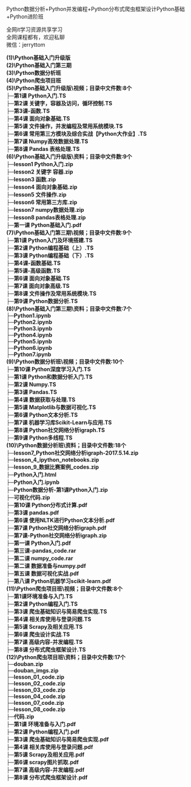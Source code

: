 Python数据分析+Python并发编程+Python分布式爬虫框架设计Python基础+Python进阶班

全网it学习资源共享学习<br>全网课程都有，欢迎私聊<br>微信：jerryttom<br>

<strong>(1)\Python基础入门升级版</strong><br> <strong>(2)\Python基础入门第三期</strong><br> <strong>(3)\Python数据分析班</strong><br> <strong>(4)\Python爬虫项目班</strong><br> <strong>(5)\Python基础入门升级版\视频；目录中文件数:8个</strong><br> <strong>├─第1课 Python入门.TS</strong><br> <strong>├─第2课 关键字，容器及访问，循环控制.TS</strong><br> <strong>├─第3课-函数.TS</strong><br> <strong>├─第4课 面向对象基础.TS</strong><br> <strong>├─第5课 文件操作，并发编程及常用系统模块.TS</strong><br> <strong>├─第6课 常用第三方模块及综合实战【Python大作业】.TS</strong><br> <strong>├─第7课 Numpy高效数据处理.TS</strong><br> <strong>├─第8课 Pandas 表格处理.TS</strong><br> <strong>(6)\Python基础入门升级版\资料；目录中文件数:9个</strong><br> <strong>├─lesson1 Python入门.zip</strong><br> <strong>├─lesson2 关键字 容器.zip</strong><br> <strong>├─lesson3 函数.zip</strong><br> <strong>├─lesson4 面向对象基础.zip</strong><br> <strong>├─lesson5 文件操作.zip</strong><br> <strong>├─lesson6 常用第三方库.zip</strong><br> <strong>├─lesson7 numpy数据处理.zip</strong><br> <strong>├─lesson8 pandas表格处理.zip</strong><br> <strong>├─第一课 Python基础入门.pdf</strong><br> <strong>(7)\Python基础入门第三期\视频；目录中文件数:9个</strong><br> <strong>├─第1课 Python入门及环境搭建.TS</strong><br> <strong>├─第2课 Python编程基础（上）.TS</strong><br> <strong>├─第3课 Python编程基础（下）.TS</strong><br> <strong>├─第4课-函数基础.TS</strong><br> <strong>├─第5课-高级函数.TS</strong><br> <strong>├─第6课 面向对象基础.TS</strong><br> <strong>├─第7课 面向对象高级.TS</strong><br> <strong>├─第8课 文件操作及常用系统模块.TS</strong><br> <strong>├─第9课 Python数据分析.TS</strong><br> <strong>(8)\Python基础入门第三期\资料；目录中文件数:7个</strong><br> <strong>├─Python1.ipynb</strong><br> <strong>├─Python2.ipynb</strong><br> <strong>├─Python3.ipynb</strong><br> <strong>├─Python4.ipynb</strong><br> <strong>├─Python5.ipynb</strong><br> <strong>├─Python6.ipynb</strong><br> <strong>├─Python7.ipynb</strong><br> <strong>(9)\Python数据分析班\视频；目录中文件数:10个</strong><br> <strong>├─第10课 Python深度学习入门.TS</strong><br> <strong>├─第1课 Python和数据分析入门.TS</strong><br> <strong>├─第2课 Numpy.TS</strong><br> <strong>├─第3课 Pandas.TS</strong><br> <strong>├─第4课 数据获取与处理.TS</strong><br> <strong>├─第5课 Matplotlib与数据可视化.TS</strong><br> <strong>├─第6课 Python文本分析.TS</strong><br> <strong>├─第7课 机器学习库Scikit-Learn与应用.TS</strong><br> <strong>├─第8课 Python社交网络分析igraph.TS</strong><br> <strong>├─第9课 Python多线程.TS</strong><br> <strong>(10)\Python数据分析班\资料；目录中文件数:18个</strong><br> <strong>├─lesson7_Python社交网络分析igraph-2017.5.14.zip</strong><br> <strong>├─lesson_4_ipython_notebooks.zip</strong><br> <strong>├─lesson_9_数据比赛案例_codes.zip</strong><br> <strong>├─Python入门.html</strong><br> <strong>├─Python入门.ipynb</strong><br> <strong>├─Python数据分析-第1课Python入门.zip</strong><br> <strong>├─可视化代码.zip</strong><br> <strong>├─第10课 Python分布式计算.pdf</strong><br> <strong>├─第3课 pandas.pdf</strong><br> <strong>├─第6课 使用NLTK进行Python文本分析.pdf</strong><br> <strong>├─第7课 Python社交网络分析igraph.pdf</strong><br> <strong>├─第7课-Python社交网络分析igraph.zip</strong><br> <strong>├─第一课 Python入门.pdf</strong><br> <strong>├─第三课-pandas_code.rar</strong><br> <strong>├─第二课 numpy_code.rar</strong><br> <strong>├─第二课 数据准备与numpy.pdf</strong><br> <strong>├─第五课 数据可视化实战.pdf</strong><br> <strong>├─第八课 Python机器学习scikit-learn.pdf</strong><br> <strong>(11)\Python爬虫项目班\视频；目录中文件数:8个</strong><br> <strong>├─第1课环境准备与入门.TS</strong><br> <strong>├─第2课 Python编程入门.TS</strong><br> <strong>├─第3课 爬虫基础知识与简易爬虫实现.TS</strong><br> <strong>├─第4课 相关库使用与登录问题.TS</strong><br> <strong>├─第5课 Scrapy及相关应用.TS</strong><br> <strong>├─第6课 爬虫设计实战.TS</strong><br> <strong>├─第7课 高级内容-并发编程.TS</strong><br> <strong>├─第8课 分布式爬虫框架设计.TS</strong><br> <strong>(12)\Python爬虫项目班\资料；目录中文件数:17个</strong><br> <strong>├─douban.zip</strong><br> <strong>├─douban_imgs.zip</strong><br> <strong>├─lesson_01_code.zip</strong><br> <strong>├─lesson_02_code.zip</strong><br> <strong>├─lesson_03_code.zip</strong><br> <strong>├─lesson_04_code.zip</strong><br> <strong>├─lesson_07_code.zip</strong><br> <strong>├─lesson_08_code.zip</strong><br> <strong>├─代码.zip</strong><br> <strong>├─第1课 环境准备与入门.pdf</strong><br> <strong>├─第2课 Python编程入门.pdf</strong><br> <strong>├─第3课 爬虫基础知识与简易爬虫实现.pdf</strong><br> <strong>├─第4课 相关库使用与登录问题.pdf</strong><br> <strong>├─第5课 Scrapy及相关应用.pdf</strong><br> <strong>├─第6课 scrapy图片抓取.pdf</strong><br> <strong>├─第7课 高级内容-并发编程.pdf</strong><br> <strong>├─第8课 分布式爬虫框架设计.pdf</strong>